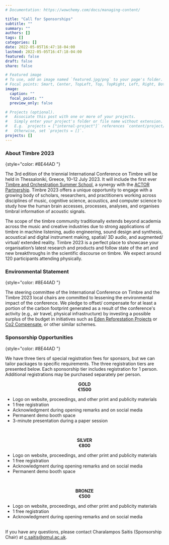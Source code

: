 ```yaml
---
# Documentation: https://wowchemy.com/docs/managing-content/

title: "Call for Sponsorships"
subtitle: ""
summary: ""
authors: []
tags: []
categories: []
date: 2022-05-05T16:47:18-04:00
lastmod: 2022-05-05T16:47:18-04:00
featured: false
draft: false
share: false

# Featured image
# To use, add an image named `featured.jpg/png` to your page's folder.
# Focal points: Smart, Center, TopLeft, Top, TopRight, Left, Right, BottomLeft, Bottom, BottomRight.
image:
  caption: ""
  focal_point: ""
  preview_only: false

# Projects (optional).
#   Associate this post with one or more of your projects.
#   Simply enter your project's folder or file name without extension.
#   E.g. `projects = ["internal-project"]` references `content/project/deep-learning/index.md`.
#   Otherwise, set `projects = []`.
projects: []
---
```


### About Timbre 2023
{style="color: #8E44AD "}

The 3rd edition of the triennial International Conference on Timbre will be held in Thessaloniki, Greece, 10–12 July 2023. It will include the first ever [Timbre and Orchestration Summer School](https://www.actorproject.org/timbre-and-orchestration-summer-school), a synergy with the [ACTOR Partnership](https://www.actorproject.org/). Timbre 2023 offers a unique opportunity to engage with a growing body of scholars, researchers, and practitioners working across disciplines of music, cognitive science, acoustics, and computer science to study how the human brain accesses, processes, analyses, and organises timbral information of acoustic signals. 

The scope of the timbre community traditionally extends beyond academia across the music and creative industries due to strong applications of timbre in machine listening, audio engineering, sound design and synthesis, acoustical and digital instrument making, spatial/ 3D audio, and augmented/ virtual/ extended reality. Timbre 2023 is a perfect place to showcase your organisation’s latest research and products and follow state of the art and new breakthroughs in the scientific discourse on timbre. We expect around 120 participants attending physically.

### Environmental Statement
{style="color: #8E44AD "}

The steering committee of the International Conference on Timbre and the Timbre 2023 local chairs are committed to lessening the environmental impact of the conference. We pledge to offset/ compensate for at least a portion of the carbon footprint generated as a result of the conference's activity (e.g., air travel, physical infrastructure) by investing a possible surplus of the budget in initiatives such as [Eden Reforestation Projects](https://www.edenprojects.org/) or [Co2 Compensate](https://www.co2compensate.org/home), or other similar schemes.

### Sponsorship Opportunities
{style="color: #8E44AD "}

We have three tiers of special registration fees for sponsors, but we can tailor packages to specific requirements. The three registration tiers are presented below. Each sponsorship tier includes registration for 1 person. Additional registrations may be purchased separately per person.

<div class="boxed-gold">

**<center>GOLD</center>**
**<center>€1500</center>**

* Logo on website, proceedings, and other print and publicity materials
* 1 free registration
* Acknowledgment during opening remarks and on social media
* Permanent demo booth space
* 3-minute presentation during a paper session
</div></br>

<div class="boxed-silver">

**<center>SILVER</center>**
**<center>€800</center>**

* Logo on website, proceedings, and other print and publicity materials
* 1 free registration
* Acknowledgment during opening remarks and on social media
* Permanent demo booth space
</div></br>

<div class="boxed-bronze">

**<center>BRONZE</center>**
**<center>€500</center>**

* Logo on website, proceedings, and other print and publicity materials
* 1 free registration
* Acknowledgment during opening remarks and on social media

</div>

</br>If you have any questions, please contact Charalampos Saitis (Sponsorship Chair) at c.saitis@qmul.ac.uk.



